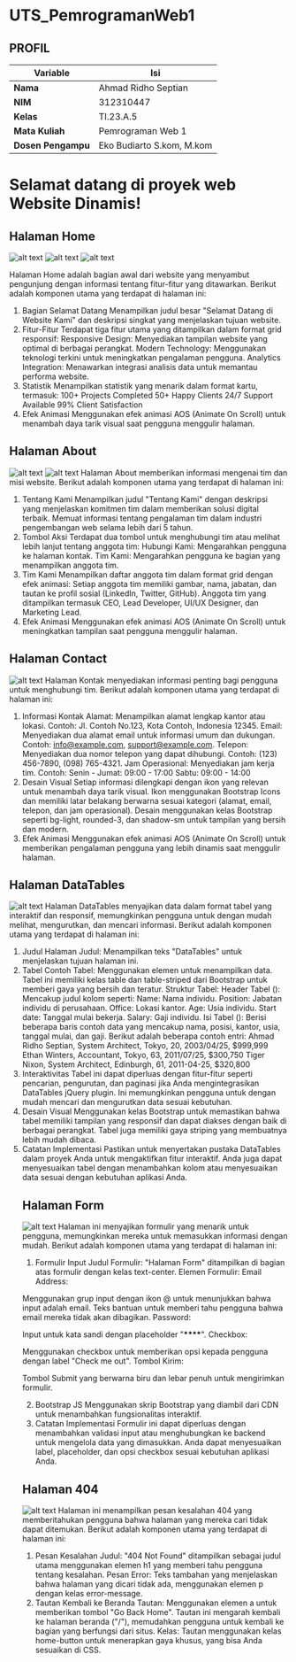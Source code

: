 # UTS_PemrogramanWeb1

## PROFIL

| Variable           | Isi                       |
| ------------------ | ------------------------- |
| **Nama**           | Ahmad Ridho Septian       |
| **NIM**            | 312310447                 |
| **Kelas**          | TI.23.A.5                 |
| **Mata Kuliah**    | Pemrograman Web 1         |
| **Dosen Pengampu** | Eko Budiarto S.kom, M.kom |

# Selamat datang di proyek web **Website Dinamis**!

## Halaman Home

![alt text](assets/img-readme/home1.png)
![alt text](assets/img-readme/home2.png)
![alt text](assets/img-readme/footer.png)

Halaman Home adalah bagian awal dari website yang menyambut pengunjung dengan informasi tentang fitur-fitur yang ditawarkan. Berikut adalah komponen utama yang terdapat di halaman ini:

1. Bagian Selamat Datang
   Menampilkan judul besar "Selamat Datang di Website Kami" dan deskripsi singkat yang menjelaskan tujuan website.
2. Fitur-Fitur
   Terdapat tiga fitur utama yang ditampilkan dalam format grid responsif:
   Responsive Design: Menyediakan tampilan website yang optimal di berbagai perangkat.
   Modern Technology: Menggunakan teknologi terkini untuk meningkatkan pengalaman pengguna.
   Analytics Integration: Menawarkan integrasi analisis data untuk memantau performa website.
3. Statistik
   Menampilkan statistik yang menarik dalam format kartu, termasuk:
   100+ Projects Completed
   50+ Happy Clients
   24/7 Support Available
   99% Client Satisfaction
4. Efek Animasi
   Menggunakan efek animasi AOS (Animate On Scroll) untuk menambah daya tarik visual saat pengguna menggulir halaman.

## Halaman About

![alt text](assets/img-readme/about1.png)
![alt text](assets/img-readme/about2.png)
Halaman About memberikan informasi mengenai tim dan misi website. Berikut adalah komponen utama yang terdapat di halaman ini:

1. Tentang Kami
   Menampilkan judul "Tentang Kami" dengan deskripsi yang menjelaskan komitmen tim dalam memberikan solusi digital terbaik.
   Memuat informasi tentang pengalaman tim dalam industri pengembangan web selama lebih dari 5 tahun.
2. Tombol Aksi
   Terdapat dua tombol untuk menghubungi tim atau melihat lebih lanjut tentang anggota tim:
   Hubungi Kami: Mengarahkan pengguna ke halaman kontak.
   Tim Kami: Mengarahkan pengguna ke bagian yang menampilkan anggota tim.
3. Tim Kami
   Menampilkan daftar anggota tim dalam format grid dengan efek animasi:
   Setiap anggota tim memiliki gambar, nama, jabatan, dan tautan ke profil sosial (LinkedIn, Twitter, GitHub).
   Anggota tim yang ditampilkan termasuk CEO, Lead Developer, UI/UX Designer, dan Marketing Lead.
4. Efek Animasi
   Menggunakan efek animasi AOS (Animate On Scroll) untuk meningkatkan tampilan saat pengguna menggulir halaman.

## Halaman Contact

![alt text](assets/img-readme/contact.png)
Halaman Kontak menyediakan informasi penting bagi pengguna untuk menghubungi tim. Berikut adalah komponen utama yang terdapat di halaman ini:

1. Informasi Kontak
   Alamat: Menampilkan alamat lengkap kantor atau lokasi.
   Contoh: Jl. Contoh No.123, Kota Contoh, Indonesia 12345.
   Email: Menyediakan dua alamat email untuk informasi umum dan dukungan.
   Contoh: info@example.com, support@example.com.
   Telepon: Menyediakan dua nomor telepon yang dapat dihubungi.
   Contoh: (123) 456-7890, (098) 765-4321.
   Jam Operasional: Menyediakan jam kerja tim.
   Contoh:
   Senin - Jumat: 09:00 - 17:00
   Sabtu: 09:00 - 14:00
2. Desain Visual
   Setiap informasi dilengkapi dengan ikon yang relevan untuk menambah daya tarik visual.
   Ikon menggunakan Bootstrap Icons dan memiliki latar belakang berwarna sesuai kategori (alamat, email, telepon, dan jam operasional).
   Desain menggunakan kelas Bootstrap seperti bg-light, rounded-3, dan shadow-sm untuk tampilan yang bersih dan modern.
3. Efek Animasi
   Menggunakan efek animasi AOS (Animate On Scroll) untuk memberikan pengalaman pengguna yang lebih dinamis saat menggulir halaman.

## Halaman DataTables

![alt text](assets/img-readme/datatables.png)
Halaman DataTables menyajikan data dalam format tabel yang interaktif dan responsif, memungkinkan pengguna untuk dengan mudah melihat, mengurutkan, dan mencari informasi. Berikut adalah komponen utama yang terdapat di halaman ini:

1. Judul Halaman
   Judul: Menampilkan teks "DataTables" untuk menjelaskan tujuan halaman ini.
2. Tabel Contoh
   Tabel: Menggunakan elemen <table> untuk menampilkan data. Tabel ini memiliki kelas table dan table-striped dari Bootstrap untuk memberi gaya yang bersih dan teratur.
   Struktur Tabel:
   Header Tabel (<thead>): Mencakup judul kolom seperti:
   Name: Nama individu.
   Position: Jabatan individu di perusahaan.
   Office: Lokasi kantor.
   Age: Usia individu.
   Start date: Tanggal mulai bekerja.
   Salary: Gaji individu.
   Isi Tabel (<tbody>): Berisi beberapa baris contoh data yang mencakup nama, posisi, kantor, usia, tanggal mulai, dan gaji. Berikut adalah beberapa contoh entri:
   Ahmad Ridho Septian, System Architect, Tokyo, 20, 2003/04/25, $999,999
   Ethan Winters, Accountant, Tokyo, 63, 2011/07/25, $300,750
   Tiger Nixon, System Architect, Edinburgh, 61, 2011-04-25, $320,800
3. Interaktivitas
   Tabel ini dapat diperluas dengan fitur-fitur seperti pencarian, pengurutan, dan paginasi jika Anda mengintegrasikan DataTables jQuery plugin. Ini memungkinkan pengguna untuk dengan mudah mencari dan mengurutkan data sesuai kebutuhan.
4. Desain Visual
   Menggunakan kelas Bootstrap untuk memastikan bahwa tabel memiliki tampilan yang responsif dan dapat diakses dengan baik di berbagai perangkat.
   Tabel juga memiliki gaya striping yang membuatnya lebih mudah dibaca.
5. Catatan Implementasi
   Pastikan untuk menyertakan pustaka DataTables dalam proyek Anda untuk mengaktifkan fitur interaktif.
   Anda juga dapat menyesuaikan tabel dengan menambahkan kolom atau menyesuaikan data sesuai dengan kebutuhan aplikasi Anda.

## Halaman Form

![alt text](assets/img-readme/form.png)
Halaman ini menyajikan formulir yang menarik untuk pengguna, memungkinkan mereka untuk memasukkan informasi dengan mudah. Berikut adalah komponen utama yang terdapat di halaman ini:

1. Formulir Input
   Judul Formulir: "Halaman Form" ditampilkan di bagian atas formulir dengan kelas text-center.
   Elemen Formulir:
   Email Address:

Menggunakan grup input dengan ikon @ untuk menunjukkan bahwa input adalah email.
Teks bantuan untuk memberi tahu pengguna bahwa email mereka tidak akan dibagikan.
Password:

Input untuk kata sandi dengan placeholder "**\*\*\*\***".
Checkbox:

Menggunakan checkbox untuk memberikan opsi kepada pengguna dengan label "Check me out".
Tombol Kirim:

Tombol Submit yang berwarna biru dan lebar penuh untuk mengirimkan formulir.

2. Bootstrap JS
   Menggunakan skrip Bootstrap yang diambil dari CDN untuk menambahkan fungsionalitas interaktif.
3. Catatan Implementasi
   Formulir ini dapat diperluas dengan menambahkan validasi input atau menghubungkan ke backend untuk mengelola data yang dimasukkan.
   Anda dapat menyesuaikan label, placeholder, dan opsi checkbox sesuai kebutuhan aplikasi Anda.

## Halaman 404

![alt text](assets/img-readme/404.png)
Halaman ini menampilkan pesan kesalahan 404 yang memberitahukan pengguna bahwa halaman yang mereka cari tidak dapat ditemukan. Berikut adalah komponen utama yang terdapat di halaman ini:

1. Pesan Kesalahan
   Judul: "404 Not Found" ditampilkan sebagai judul utama menggunakan elemen h1 yang memberi tahu pengguna tentang kesalahan.
   Pesan Error: Teks tambahan yang menjelaskan bahwa halaman yang dicari tidak ada, menggunakan elemen p dengan kelas error-message.
2. Tautan Kembali ke Beranda
   Tautan: Menggunakan elemen a untuk memberikan tombol "Go Back Home". Tautan ini mengarah kembali ke halaman beranda ("/"), memudahkan pengguna untuk kembali ke bagian yang berfungsi dari situs.
   Kelas: Tautan menggunakan kelas home-button untuk menerapkan gaya khusus, yang bisa Anda sesuaikan di CSS.
